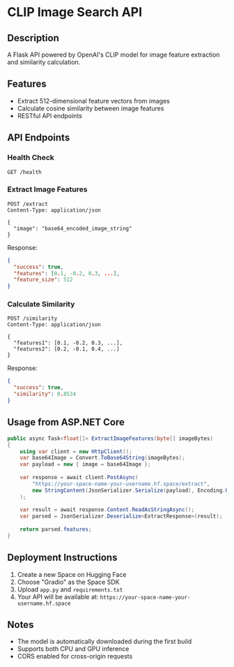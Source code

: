 # CLIP Image Search API

## Description
A Flask API powered by OpenAI's CLIP model for image feature extraction and similarity calculation.

## Features
- Extract 512-dimensional feature vectors from images
- Calculate cosine similarity between image features
- RESTful API endpoints

## API Endpoints

### Health Check
```
GET /health
```

### Extract Image Features
```
POST /extract
Content-Type: application/json

{
  "image": "base64_encoded_image_string"
}
```

Response:
```json
{
  "success": true,
  "features": [0.1, -0.2, 0.3, ...],
  "feature_size": 512
}
```

### Calculate Similarity
```
POST /similarity
Content-Type: application/json

{
  "features1": [0.1, -0.2, 0.3, ...],
  "features2": [0.2, -0.1, 0.4, ...]
}
```

Response:
```json
{
  "success": true,
  "similarity": 0.8534
}
```

## Usage from ASP.NET Core

```csharp
public async Task<float[]> ExtractImageFeatures(byte[] imageBytes)
{
    using var client = new HttpClient();
    var base64Image = Convert.ToBase64String(imageBytes);
    var payload = new { image = base64Image };
    
    var response = await client.PostAsync(
        "https://your-space-name-your-username.hf.space/extract",
        new StringContent(JsonSerializer.Serialize(payload), Encoding.UTF8, "application/json")
    );
    
    var result = await response.Content.ReadAsStringAsync();
    var parsed = JsonSerializer.Deserialize<ExtractResponse>(result);
    
    return parsed.features;
}
```

## Deployment Instructions

1. Create a new Space on Hugging Face
2. Choose "Gradio" as the Space SDK
3. Upload `app.py` and `requirements.txt`
4. Your API will be available at: `https://your-space-name-your-username.hf.space`

## Notes
- The model is automatically downloaded during the first build
- Supports both CPU and GPU inference
- CORS enabled for cross-origin requests



